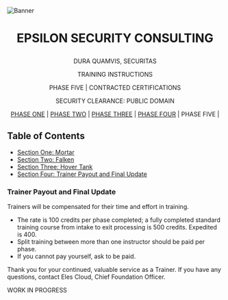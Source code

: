 <p align="center">
  
![Banner](https://github.com/ElesCloud/ESCHandbook/blob/main/Banner.jpg)
  
</p>

# <p align='center'> EPSILON SECURITY CONSULTING </p> 

<p align="center"> DURA QUAMVIS, SECURITAS </p>
  
<p align="center"> TRAINING INSTRUCTIONS </p>

<p align="center"> PHASE FIVE | CONTRACTED CERTIFICATIONS </p>

<p align="center"> SECURITY CLEARANCE: PUBLIC DOMAIN </p>

<p align="center"> 
 <a href= https://github.com/ElesCloud/ESCDocuments/blob/main/Training_PhaseOne.md>PHASE ONE</a> |
 <a href= https://github.com/ElesCloud/ESCDocuments/blob/main/Training_PhaseTwo.md>PHASE TWO</a> | 
 <a href= https://github.com/ElesCloud/ESCDocuments/blob/main/Training_PhaseThree.md>PHASE THREE</a> |
 <a href= https://github.com/ElesCloud/ESCDocuments/blob/main/Training_PhaseFour.md>PHASE FOUR</a> | 
 PHASE FIVE |

</p>

## Table of Contents
  - [Section One: Mortar](#section-one-Mortar)
  - [Section Two: Falken](#section-two-falken)
  - [Section Three: Hover Tank](#section-three-hover-tank)
  - [Section Four: Trainer Payout and Final Update](#section-four-trainer-payout-and-final-update)


### Trainer Payout and Final Update
Trainers will be compensated for their time and effort in training.
- The rate is 100 credits per phase completed; a fully completed standard training course from intake to exit processing is 500 credits. Expedited is 400.
- Split training between more than one instructor should be paid per phase.
- If you cannot pay yourself, ask to be paid.

Thank you for your continued, valuable service as a Trainer. If you have any questions, contact Eles Cloud, Chief Foundation Officer.

WORK IN PROGRESS

